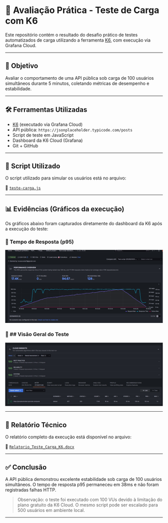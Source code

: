 # 🧪 Avaliação Prática - Teste de Carga com K6

Este repositório contém o resultado do desafio prático de testes automatizados de carga utilizando a ferramenta [K6](https://k6.io/), com execução via Grafana Cloud.

---

## 🎯 Objetivo

Avaliar o comportamento de uma API pública sob carga de 100 usuários simultâneos durante 5 minutos, coletando métricas de desempenho e estabilidade.

---

## 🛠️ Ferramentas Utilizadas

- [K6](https://k6.io/) (executado via Grafana Cloud)
- API pública: `https://jsonplaceholder.typicode.com/posts`
- Script de teste em JavaScript
- Dashboard da K6 Cloud (Grafana)
- Git + GitHub

---

## 📜 Script Utilizado

O script utilizado para simular os usuários está no arquivo:

📄 [`teste-carga.js`](./teste-carga.js)

---

## 📊 Evidências (Gráficos da execução)

Os gráficos abaixo foram capturados diretamente do dashboard da K6 após a execução do teste:

### 🔸 Tempo de Resposta (p95)

![Response Time](./evidencias/grafico-response-time.png)

### 🔸 ## Visão Geral do Teste

![Request Rate](./evidencias/grafico-request-rate.png)


---

## 📄 Relatório Técnico

O relatório completo da execução está disponível no arquivo:

📎 [`Relatorio_Teste_Carga_K6.docx`](./Relatorio_Teste_Carga_K6.docx)

---

## ✅ Conclusão

A API pública demonstrou excelente estabilidade sob carga de 100 usuários simultâneos. O tempo de resposta p95 permaneceu em 38ms e não foram registradas falhas HTTP.

> Observação: o teste foi executado com 100 VUs devido à limitação do plano gratuito da K6 Cloud. O mesmo script pode ser escalado para 500 usuários em ambiente local.

---

